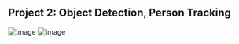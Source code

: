 ## Project 2: Object Detection, Person Tracking
![image](https://github.com/daniui/Machine-Learning-Project/assets/120458194/da8cd558-d18c-447d-add1-c4d2946f1a4a)
![image](https://github.com/daniui/Machine-Learning-Project/assets/120458194/0a764cbd-23bb-41e4-ae7c-8b49a770ec0d)

